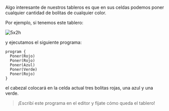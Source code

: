 Algo interesante de nuestros tableros es que en sus celdas podemos poner cualquier cantidad de bolitas de cualquier color.

Por ejemplo, si tenemos este tablero:

![5x2h](https://raw.githubusercontent.com/sagrado-corazon-alcal/mumuki-fundamentos-gobstones-guia-1-primeros-programas/master/5x2h.png)

y ejecutamos el siguiente programa:

```gobstones
program {
  Poner(Rojo)
  Poner(Rojo)
  Poner(Azul)
  Poner(Verde)
  Poner(Rojo)
}
```

el cabezal colocará en la celda actual tres bolitas rojas, una azul y una verde.

> ¡Escribí este programa en el editor y fijate cómo queda el tablero!